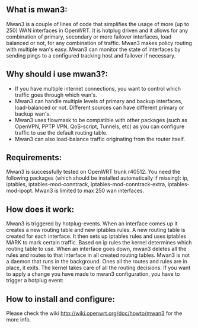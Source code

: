 ## What is mwan3:

Mwan3 is a couple of lines of code that simplifies the usage of more (up to 250) WAN interfaces in OpenWRT. It is
hotplug driven and it allows for any combination of primary, secondary or more failover interfaces, load balanced
or not, for any combination of traffic. Mwan3 makes policy routing with multiple wan's easy. Mwan3 can monitor the
state of interfaces by sending pings to a configured tracking host and failover if necessary.

## Why should i use mwan3?:

- If you have multiple internet connections, you want to control which traffic goes through which wan's.
- Mwan3 can handle multiple levels of primary and backup interfaces, load-balanced or not. Different sources can have
different primary or backup wan's.
- Mwan3 uses flowmask to be compatible with other packages (such as OpenVPN, PPTP VPN, QoS-script, Tunnels, etc) as
you can configure traffic to use the default routing table.
- Mwan3 can also load-balance traffic originating from the router itself.

## Requirements:

Mwan3 is successfully tested on OpenWRT trunk r40512. You need the following packages (which should be installed
automatically if missing): ip, iptables, iptables-mod-conntrack, iptables-mod-conntrack-extra, iptables-mod-ipopt.
Mwan3 is limited to max 250 wan interfaces.

## How does it work:

Mwan3 is triggered by hotplug-events. When an interface comes up it creates a new routing table and new iptables
rules. A new routing table is created for each interface. It then sets up iptables rules and uses iptables MARK to
mark certain traffic. Based on ip rules the kernel determines which routing table to use. When an interface goes
down, mwan3 deletes all the rules and routes to that interface in all created routing tables. Mwan3 is not a daemon
that runs in the background. Ones all the routes and rules are in place, it exits. The kernel takes care of all the
routing decisions. If you want to apply a change you have made to mwan3 configuration, you have to trigger a hotplug
event:

## How to install and configure:

Please check the wiki http://wiki.openwrt.org/doc/howto/mwan3 for the more info.

